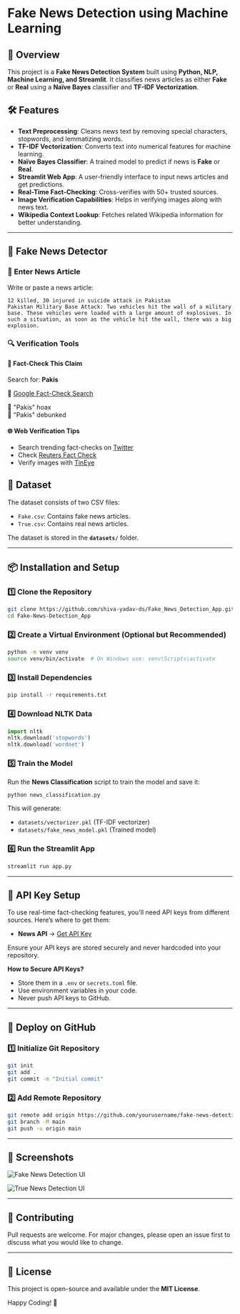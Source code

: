 # Fake News Detection using Machine Learning

## 📌 Overview
This project is a **Fake News Detection System** built using **Python, NLP, Machine Learning, and Streamlit**. It classifies news articles as either **Fake** or **Real** using a **Naïve Bayes** classifier and **TF-IDF Vectorization**.

## 🛠️ Features
- **Text Preprocessing**: Cleans news text by removing special characters, stopwords, and lemmatizing words.
- **TF-IDF Vectorization**: Converts text into numerical features for machine learning.
- **Naïve Bayes Classifier**: A trained model to predict if news is **Fake** or **Real**.
- **Streamlit Web App**: A user-friendly interface to input news articles and get predictions.
- **Real-Time Fact-Checking**: Cross-verifies with 50+ trusted sources.
- **Image Verification Capabilities**: Helps in verifying images along with news text.
- **Wikipedia Context Lookup**: Fetches related Wikipedia information for better understanding.

---

## 📰 Fake News Detector

### 📜 Enter News Article
Write or paste a news article:
```
12 killed, 30 injured in suicide attack in Pakistan
Pakistan Military Base Attack: Two vehicles hit the wall of a military base. These vehicles were loaded with a large amount of explosives. In such a situation, as soon as the vehicle hit the wall, there was a big explosion.
```


### 🔍 Verification Tools

#### 🧐 Fact-Check This Claim
Search for: **Pakis**

🔗 [Google Fact-Check Search](https://www.google.com/search?q=Pakis+fact+check)

🔎 "Pakis" hoax  
🔎 "Pakis" debunked  

#### 🌐 Web Verification Tips
- Search trending fact-checks on [Twitter](https://twitter.com/explore)
- Check [Reuters Fact Check](https://www.reuters.com/fact-check/)
- Verify images with [TinEye](https://www.tineye.com/)


## 📂 Dataset
The dataset consists of two CSV files:
- `Fake.csv`: Contains fake news articles.
- `True.csv`: Contains real news articles.

The dataset is stored in the **`datasets/`** folder.

---

## 📦 Installation and Setup

### 1️⃣ Clone the Repository
```bash
git clone https://github.com/shiva-yadav-ds/Fake_News_Detection_App.git
cd Fake-News-Detection_App
```

### 2️⃣ Create a Virtual Environment (Optional but Recommended)
```bash
python -m venv venv
source venv/bin/activate  # On Windows use: venv\Scripts\activate
```

### 3️⃣ Install Dependencies
```bash
pip install -r requirements.txt
```

### 4️⃣ Download NLTK Data
```python
import nltk
nltk.download('stopwords')
nltk.download('wordnet')
```

### 5️⃣ Train the Model
Run the **News Classification** script to train the model and save it:
```bash
python news_classification.py
```

This will generate:
- `datasets/vectorizer.pkl` (TF-IDF vectorizer)
- `datasets/fake_news_model.pkl` (Trained model)

### 6️⃣ Run the Streamlit App
```bash
streamlit run app.py
```

---

## 🔑 API Key Setup
To use real-time fact-checking features, you'll need API keys from different sources. Here’s where to get them:
- **News API** → [Get API Key](https://newsapi.org/)

Ensure your API keys are stored securely and never hardcoded into your repository.

**How to Secure API Keys?**
- Store them in a `.env` or `secrets.toml` file.
- Use environment variables in your code.
- Never push API keys to GitHub.

---

## 🚀 Deploy on GitHub

### 1️⃣ Initialize Git Repository
```bash
git init
git add .
git commit -m "Initial commit"
```

### 2️⃣ Add Remote Repository
```bash
git remote add origin https://github.com/yourusername/fake-news-detection.git
git branch -M main
git push -u origin main
```

---

## 📸 Screenshots
![Fake News Detection UI](https://github.com/user-attachments/assets/a9b29ff9-4740-4e1e-9f5a-631068c9359b)

![True News Detection UI](https://github.com/user-attachments/assets/85b61a4d-d355-4f88-b83c-7cc25f45c55b)

---

## 🤝 Contributing
Pull requests are welcome. For major changes, please open an issue first to discuss what you would like to change.

---

## 📜 License
This project is open-source and available under the **MIT License**.

Happy Coding! 🚀
